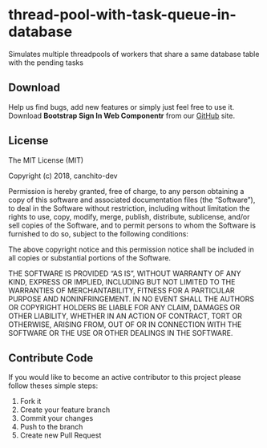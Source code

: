 # thread-pool-with-task-queue-in-database
Simulates multiple threadpools of workers that share a same database table with the pending tasks

## Download
Help us find bugs, add new features or simply just feel free to use it. Download **Bootstrap Sign In Web Componentr** from our [ GitHub](https://github.com/canchito-dev/thread-pool-with-task-queue-in-database) site.

## License
The MIT License (MIT)  

Copyright (c) 2018, canchito-dev  

Permission is hereby granted, free of charge, to any person obtaining a copy of this software and associated documentation files (the “Software”), to deal in the Software without restriction, including without limitation the rights to use, copy, modify, merge, publish, distribute, sublicense, and/or sell copies of the Software, and to permit persons to whom the Software is furnished to do so, subject to the following conditions:  

The above copyright notice and this permission notice shall be included in all copies or substantial portions of the Software.  

THE SOFTWARE IS PROVIDED “AS IS”, WITHOUT WARRANTY OF ANY KIND, EXPRESS OR IMPLIED, INCLUDING BUT NOT LIMITED TO THE WARRANTIES OF MERCHANTABILITY, FITNESS FOR A PARTICULAR PURPOSE AND NONINFRINGEMENT. IN NO EVENT SHALL THE AUTHORS OR COPYRIGHT HOLDERS BE LIABLE FOR ANY CLAIM, DAMAGES OR OTHER LIABILITY, WHETHER IN AN ACTION OF CONTRACT, TORT OR OTHERWISE, ARISING FROM, OUT OF OR IN CONNECTION WITH THE SOFTWARE OR THE USE OR OTHER DEALINGS IN THE SOFTWARE.

## Contribute Code
If you would like to become an active contributor to this project please follow theses simple steps:

1.  Fork it
2.  Create your feature branch
3.  Commit your changes
4.  Push to the branch
5.  Create new Pull Request

